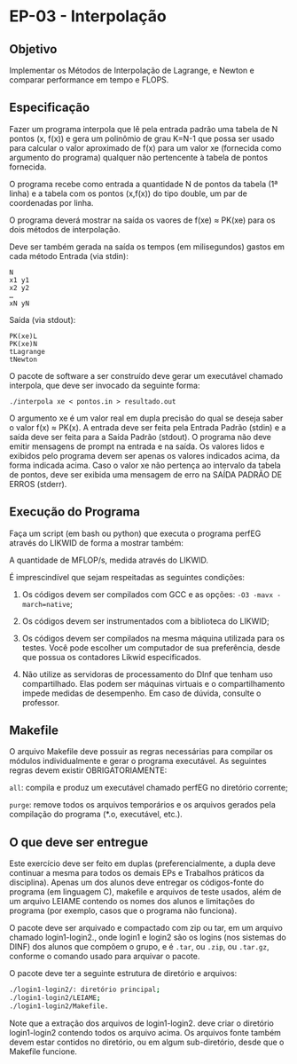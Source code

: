 # EP-03 - Interpolação

 
## Objetivo

Implementar  os Métodos de Interpolação de Lagrange, e Newton e comparar performance em tempo e FLOPS.

 
## Especificação

Fazer  um programa  interpola que  lê pela  entrada padrão  uma tabela de N pontos (x, f(x)) e gera um polinômio de grau K=N-1  que possa ser usado para calcular o valor aproximado de f(x) para um valor xe (fornecida como argumento do programa) qualquer não pertencente à tabela de pontos fornecida.

O programa recebe como entrada a quantidade N de pontos da tabela (1ª linha) e a tabela com os pontos (x,f(x)) do tipo double, um par de coordenadas por linha.

O programa deverá mostrar na saída os vaores de f(xe) ≈ PK(xe) para os dois métodos de interpolação.

Deve ser também gerada na saída os tempos (em milisegundos) gastos em cada método
Entrada (via stdin):

```text
N
x1 y1
x2 y2
…
xN yN
```

Saída (via stdout):

```text
PK(xe)L
PK(xe)N
tLagrange
tNewton
```

O pacote de software a ser construído deve gerar um executável chamado interpola, que deve ser invocado da seguinte forma:

`./interpola xe < pontos.in > resultado.out`

O argumento xe é um valor real em dupla precisão do qual se deseja saber o valor f(x)  ≈  PK(x). A entrada deve ser feita pela Entrada Padrão (stdin) e a saída deve ser feita para a Saída Padrão (stdout). O programa não deve emitir mensagens de prompt na entrada e na saída. Os valores lidos e exibidos pelo programa devem ser apenas os valores indicados acima, da forma indicada acima.
Caso o valor xe não pertença ao intervalo da tabela de pontos, deve ser exibida uma mensagem de erro na SAÍDA PADRÃO DE ERROS (stderr).

 
## Execução do Programa

Faça um script (em bash ou python) que executa o programa perfEG através do LIKWID de forma a mostrar também:

A quantidade de MFLOP/s, medida através do LIKWID.

É imprescindível que sejam respeitadas as seguintes condições:

1. Os códigos devem ser compilados com GCC e as opções: `-O3 -mavx -march=native`;

2. Os códigos devem ser instrumentados com a biblioteca do LIKWID;

3. Os códigos devem ser compilados na mesma máquina utilizada para os testes. Você pode escolher um computador de sua preferência, desde que possua os contadores Likwid especificados.

4. Não utilize as servidoras de processamento do DInf que tenham uso compartilhado. Elas podem ser máquinas virtuais e o compartilhamento impede medidas de desempenho. Em caso de dúvida, consulte o professor.

## Makefile

O arquivo Makefile deve possuir as regras necessárias para compilar os módulos individualmente e gerar o programa executável. As seguintes regras devem existir OBRIGATORIAMENTE:

`all`: compila e produz um executável chamado perfEG no diretório corrente;

`purge`: remove todos os arquivos temporários e os arquivos gerados pela compilação do programa (*.o, executável, etc.).

## O que deve ser entregue

Este exercício deve ser feito em duplas (preferencialmente, a dupla deve continuar a mesma para todos os demais EPs e Trabalhos práticos da disciplina). Apenas um dos alunos deve entregar os códigos-fonte do programa (em linguagem C), makefile e arquivos de teste usados, além de um arquivo LEIAME contendo os nomes dos alunos e limitações do programa (por exemplo, casos que o programa não funciona).

O pacote deve ser arquivado e compactado com zip ou tar, em um arquivo chamado login1-login2.<ext>, onde login1 e login2 são os logins (nos sistemas do DINF) dos alunos que compõem o grupo, e <ext>  é `.tar`, ou  `.zip`, ou  `.tar.gz`, conforme o comando usado para arquivar o pacote.

O pacote deve ter a seguinte estrutura de diretório e arquivos:

```bash
./login1-login2/: diretório principal;
./login1-login2/LEIAME;
./login1-login2/Makefile.
```

Note que a extração dos arquivos de login1-login2.<ext> deve criar o diretório login1-login2 contendo todos os arquivo acima. Os arquivos fonte também devem estar contidos no diretório, ou em algum sub-diretório, desde que o Makefile funcione.
